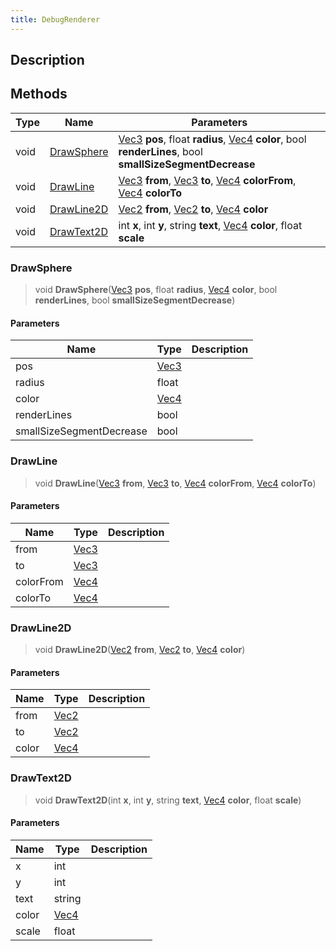 ```yaml
---
title: DebugRenderer
---
```

## Description

## Methods

| Type | Name                      | Parameters                                                                                                                                                                           |
| ---- | ------------------------- | ------------------------------------------------------------------------------------------------------------------------------------------------------------------------------------ |
| void | [DrawSphere](#drawsphere) | [Vec3](/vext/ref/shared/class/vec3) **pos**, float **radius**, [Vec4](/vext/ref/shared/class/vec4) **color**, bool **renderLines**, bool **smallSizeSegmentDecrease**                    |
| void | [DrawLine](#drawline)     | [Vec3](/vext/ref/shared/class/vec3) **from**, [Vec3](/vext/ref/shared/class/vec3) **to**, [Vec4](/vext/ref/shared/class/vec4) **colorFrom**, [Vec4](/vext/ref/shared/class/vec4) **colorTo** |
| void | [DrawLine2D](#drawline2d) | [Vec2](/vext/ref/shared/class/vec2) **from**, [Vec2](/vext/ref/shared/class/vec2) **to**, [Vec4](/vext/ref/shared/class/vec4) **color**                                                    |
| void | [DrawText2D](#drawtext2d) | int **x**, int **y**, string **text**, [Vec4](/vext/ref/shared/class/vec4) **color**, float **scale**                                                                                  |

### DrawSphere

> void **DrawSphere**([Vec3](/vext/ref/shared/class/vec3) **pos**, float **radius**, [Vec4](/vext/ref/shared/class/vec4) **color**, bool **renderLines**, bool **smallSizeSegmentDecrease**)

#### Parameters

| Name                     | Type                              | Description |
| ------------------------ | --------------------------------- | ----------- |
| pos                      | [Vec3](/vext/ref/shared/class/vec3) |             |
| radius                   | float                             |             |
| color                    | [Vec4](/vext/ref/shared/class/vec4) |             |
| renderLines              | bool                              |             |
| smallSizeSegmentDecrease | bool                              |             |

### DrawLine

> void **DrawLine**([Vec3](/vext/ref/shared/class/vec3) **from**, [Vec3](/vext/ref/shared/class/vec3) **to**, [Vec4](/vext/ref/shared/class/vec4) **colorFrom**, [Vec4](/vext/ref/shared/class/vec4) **colorTo**)

#### Parameters

| Name      | Type                              | Description |
| --------- | --------------------------------- | ----------- |
| from      | [Vec3](/vext/ref/shared/class/vec3) |             |
| to        | [Vec3](/vext/ref/shared/class/vec3) |             |
| colorFrom | [Vec4](/vext/ref/shared/class/vec4) |             |
| colorTo   | [Vec4](/vext/ref/shared/class/vec4) |             |

### DrawLine2D

> void **DrawLine2D**([Vec2](/vext/ref/shared/class/vec2) **from**, [Vec2](/vext/ref/shared/class/vec2) **to**, [Vec4](/vext/ref/shared/class/vec4) **color**)

#### Parameters

| Name  | Type                              | Description |
| ----- | --------------------------------- | ----------- |
| from  | [Vec2](/vext/ref/shared/class/vec2) |             |
| to    | [Vec2](/vext/ref/shared/class/vec2) |             |
| color | [Vec4](/vext/ref/shared/class/vec4) |             |

### DrawText2D

> void **DrawText2D**(int **x**, int **y**, string **text**, [Vec4](/vext/ref/shared/class/vec4) **color**, float **scale**)

#### Parameters

| Name  | Type                              | Description |
| ----- | --------------------------------- | ----------- |
| x     | int                               |             |
| y     | int                               |             |
| text  | string                            |             |
| color | [Vec4](/vext/ref/shared/class/vec4) |             |
| scale | float                             |             |
